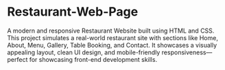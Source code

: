 # Restaurant-Web-Page
A modern and responsive Restaurant Website built using HTML and CSS. This project simulates a real-world restaurant site with sections like Home, About, Menu, Gallery, Table Booking, and Contact. It showcases a visually appealing layout, clean UI design, and mobile-friendly responsiveness—perfect for showcasing front-end development skills.

